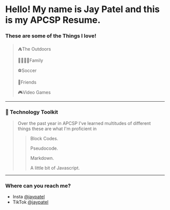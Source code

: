 # Hello! My name is Jay Patel and this is my APCSP Resume.

### These are some of the Things I love!

>⛺The Outdoors
>
> 👨‍👩‍👧‍👦Family
>
> ⚽Soccer
>
>🙍Friends
>
> 🎮Video Games 

_____________________________________________________

### 🔨 Technology Toolkit

> Over the past year in APCSP I've learned multitudes of different things these are what I'm proficient in
>
>> Block Codes.
>> 
>> Pseudocode.
>> 
>> Markdown.
>> 
>> A little bit of Javascript.

___________________________________________________

### Where can you reach me? 

* Insta [@jaypatel](https://www.instagram.com/jpat678/)
* TikTok [@jaypatel](https://www.tiktok.com/@jaypatel) 

